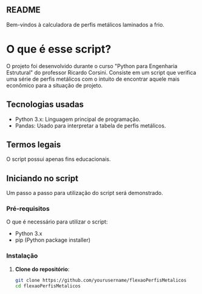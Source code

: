 ## README
Bem-vindos à calculadora de perfis metálicos laminados a frio.

# O que é esse script?

O projeto foi desenvolvido durante o curso "Python para Engenharia Estrutural" do professor Ricardo Corsini. Consiste em um script que verifica uma série de perfis metálicos com o intuito de encontrar aquele mais econômico para a situação de projeto. 

## Tecnologias usadas

- Python 3.x: Linguagem principal de programação.
- Pandas: Usado para interpretar a tabela de perfis metálicos.

## Termos legais

O script possui apenas fins educacionais.

## Iniciando no script

Um passo a passo para utilização do script será demonstrado.

### Pré-requisitos

O que é necessário para utilizar o script:

- Python 3.x
- pip (Python package installer)

### Instalação

1. **Clone do repositório**:

   ```bash
   git clone https://github.com/yourusername/flexaoPerfisMetalicos
   cd flexaoPerfisMetalicos
   ```
